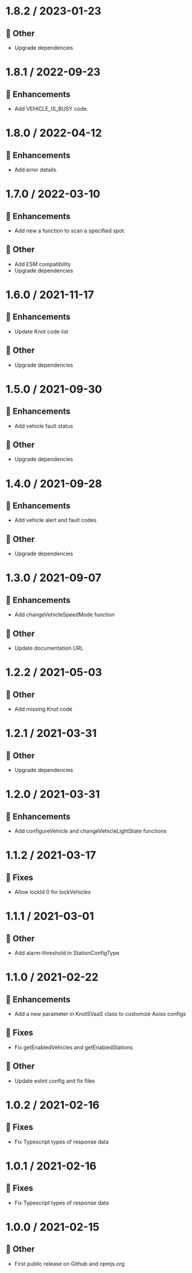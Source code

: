 # 1.8.2 / 2023-01-23

## :nut_and_bolt: Other

* Upgrade dependencies

# 1.8.1 / 2022-09-23

## :tada: Enhancements

* Add VEHICLE_IS_BUSY code.

# 1.8.0 / 2022-04-12

## :tada: Enhancements

* Add error details.

# 1.7.0 / 2022-03-10

## :tada: Enhancements

* Add new a function to scan a specified spot.

## :nut_and_bolt: Other

* Add ESM compatibility
* Upgrade dependencies

# 1.6.0 / 2021-11-17

## :tada: Enhancements

* Update Knot code list

## :nut_and_bolt: Other

* Upgrade dependencies

# 1.5.0 / 2021-09-30

## :tada: Enhancements

* Add vehicle fault status

## :nut_and_bolt: Other

* Upgrade dependencies

# 1.4.0 / 2021-09-28

## :tada: Enhancements

* Add vehicle alert and fault codes

## :nut_and_bolt: Other

* Upgrade dependencies

# 1.3.0 / 2021-09-07

## :tada: Enhancements

* Add changeVehicleSpeedMode function

## :nut_and_bolt: Other

* Update documentation URL

# 1.2.2 / 2021-05-03

## :nut_and_bolt: Other

* Add missing Knot code

# 1.2.1 / 2021-03-31

## :nut_and_bolt: Other

* Upgrade dependencies

# 1.2.0 / 2021-03-31

## :tada: Enhancements

* Add configureVehicle and changeVehicleLightState functions

# 1.1.2 / 2021-03-17

## :bug: Fixes

* Allow lockId 0 for lockVehicles

# 1.1.1 / 2021-03-01

## :nut_and_bolt: Other

* Add alarm-threshold in StationConfigType

# 1.1.0 / 2021-02-22

## :tada: Enhancements

* Add a new parameter in KnotSVaaS class to customize Axios configs

## :bug: Fixes

* Fix getEnabledVehicles and getEnabledStations

## :nut_and_bolt: Other

* Update eslint config and fix files

# 1.0.2 / 2021-02-16

## :bug: Fixes

* Fix Typescript types of response data

# 1.0.1 / 2021-02-16

## :bug: Fixes

* Fix Typescript types of response data

# 1.0.0 / 2021-02-15

## :nut_and_bolt: Other

* First public release on Github and npmjs.org
